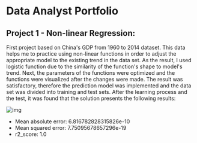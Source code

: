 # Data Analyst Portfolio

## Project 1 - Non-linear Regression:
First project based on China's GDP from 1960 to 2014 dataset. This data helps me to practice using non-linear functions in order to adjust the appropriate model to the  existing trend in the data set. As the result, I used logistic function due to the similarity of the function's shape to model's trend. Next, the parameters of the  functions were optimized and the functions were visualized after the changes were made. The result was satisfactory, therefore the prediction model was implemented and the data set was divided into training and test sets. After the learning process and the test, it was found that the solution presents the following results: 

![img](https://user-images.githubusercontent.com/103076071/180968454-40d774e8-e431-4fc3-99d5-6f7e581951ad.PNG)

* Mean absolute error: 6.816782828315826e-10
* Mean squared error: 7.75095678657296e-19
* r2_score: 1.0

